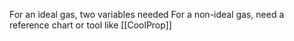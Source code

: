 For an ideal gas, two variables needed
For a non-ideal gas, need a reference chart or tool like [[CoolProp]]